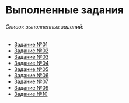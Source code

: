 Выполненные задания
=============================

###### Список выполненных заданий:

* [Задание №01](https://github.com/Gravonere/task-spring/tree/master/homework01)
* [Задание №02](https://github.com/Gravonere/task-spring/tree/master/homework02)
* [Задание №03](https://github.com/Gravonere/task-spring/tree/master/homework03)
* [Задание №04](https://github.com/Gravonere/task-spring/tree/master/homework04)
* [Задание №05](https://github.com/Gravonere/task-spring/tree/master/homework05)
* [Задание №06](https://github.com/Gravonere/task-spring/tree/master/homework06)
* [Задание №07](https://github.com/Gravonere/task-spring/tree/master/homework07)
* [Задание №09](https://github.com/Gravonere/task-spring/tree/master/homework09)
* [Задание №10](https://github.com/Gravonere/task-spring/tree/master/homework10)
